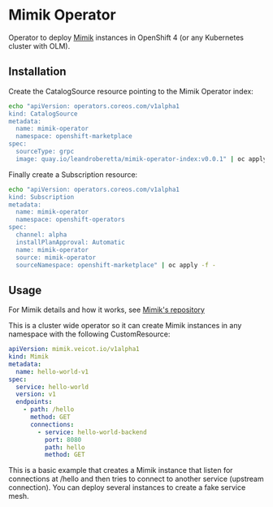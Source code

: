 # Mimik Operator

Operator to deploy [Mimik](https://github.com/leandroberetta/mimik) instances in OpenShift 4 (or any Kubernetes cluster with OLM).

## Installation

Create the CatalogSource resource pointing to the Mimik Operator index:

```bash
echo "apiVersion: operators.coreos.com/v1alpha1
kind: CatalogSource
metadata:
  name: mimik-operator
  namespace: openshift-marketplace
spec:
  sourceType: grpc
  image: quay.io/leandroberetta/mimik-operator-index:v0.0.1" | oc apply -f -
```

Finally create a Subscription resource:

```bash
echo "apiVersion: operators.coreos.com/v1alpha1
kind: Subscription
metadata:
  name: mimik-operator
  namespace: openshift-operators 
spec:
  channel: alpha
  installPlanApproval: Automatic
  name: mimik-operator
  source: mimik-operator
  sourceNamespace: openshift-marketplace" | oc apply -f -
```

## Usage

For Mimik details and how it works, see [Mimik's repository](https://github.com/leandroberetta/mimik)

This is a cluster wide operator so it can create Mimik instances in any namespace with the following CustomResource:

```yaml
apiVersion: mimik.veicot.io/v1alpha1
kind: Mimik
metadata:
  name: hello-world-v1
spec:
  service: hello-world
  version: v1
  endpoints:
    - path: /hello
      method: GET
      connections:
        - service: hello-world-backend
          port: 8080
          path: hello
          method: GET
```

This is a basic example that creates a Mimik instance that listen for connections at /hello and then tries to connect to another service (upstream connection). You can deploy several instances to create a fake service mesh.

